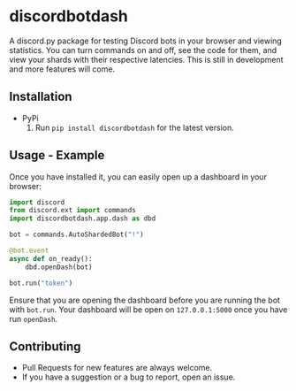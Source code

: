 # discordbotdash
A discord.py package for testing Discord bots in your browser and viewing statistics. You can turn commands on and off, see the code for them, and view your shards with their respective latencies. This is still in development and more features will come.

## Installation
  * PyPi
    1. Run `pip install discordbotdash` for the latest version.

## Usage - Example
Once you have installed it, you can easily open up a dashboard in your browser:
```py
import discord
from discord.ext import commands
import discordbotdash.app.dash as dbd

bot = commands.AutoShardedBot("!")

@bot.event
async def on_ready():
    dbd.openDash(bot)

bot.run("token")
```
Ensure that you are opening the dashboard before you are running the bot with `bot.run`. Your dashboard will be open on `127.0.0.1:5000` once you have run `openDash`.

## Contributing
  * Pull Requests for new features are always welcome.
  * If you have a suggestion or a bug to report, open an issue.

